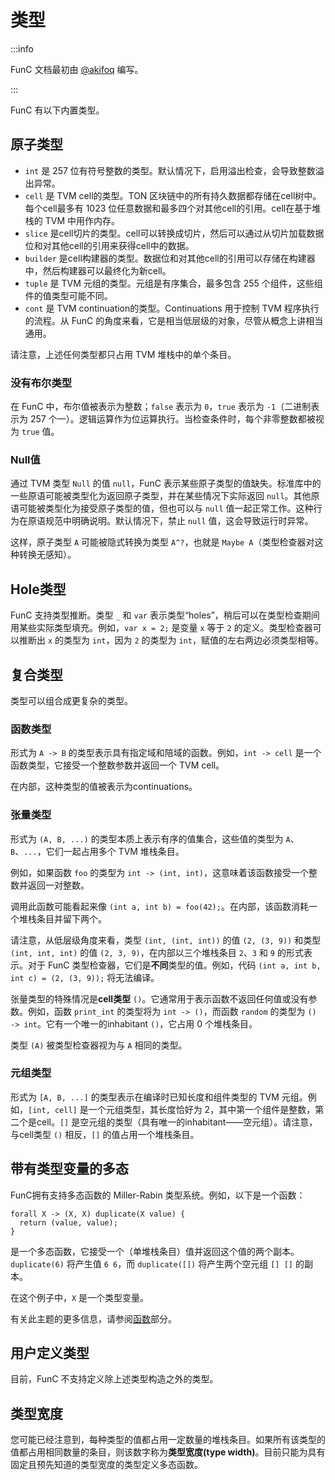 # 类型

:::info

FunC 文档最初由 [@akifoq](https://github.com/akifoq) 编写。

:::

FunC 有以下内置类型。


## 原子类型
- `int` 是 257 位有符号整数的类型。默认情况下，启用溢出检查，会导致整数溢出异常。
- `cell` 是 TVM cell的类型。TON 区块链中的所有持久数据都存储在cell树中。每个cell最多有 1023 位任意数据和最多四个对其他cell的引用。cell在基于堆栈的 TVM 中用作内存。
- `slice` 是cell切片的类型。cell可以转换成切片，然后可以通过从切片加载数据位和对其他cell的引用来获得cell中的数据。
- `builder` 是cell构建器的类型。数据位和对其他cell的引用可以存储在构建器中，然后构建器可以最终化为新cell。
- `tuple` 是 TVM 元组的类型。元组是有序集合，最多包含 255 个组件，这些组件的值类型可能不同。
- `cont` 是 TVM continuation的类型。Continuations 用于控制 TVM 程序执行的流程。从 FunC 的角度来看，它是相当低层级的对象，尽管从概念上讲相当通用。

请注意，上述任何类型都只占用 TVM 堆栈中的单个条目。

### 没有布尔类型
在 FunC 中，布尔值被表示为整数；`false` 表示为 `0`，`true` 表示为 `-1`（二进制表示为 257 个一）。逻辑运算作为位运算执行。当检查条件时，每个非零整数都被视为 `true` 值。

### Null值
通过 TVM 类型 `Null` 的值 `null`，FunC 表示某些原子类型的值缺失。标准库中的一些原语可能被类型化为返回原子类型，并在某些情况下实际返回 `null`。其他原语可能被类型化为接受原子类型的值，但也可以与 `null` 值一起正常工作。这种行为在原语规范中明确说明。默认情况下，禁止 `null` 值，这会导致运行时异常。

这样，原子类型 `A` 可能被隐式转换为类型 `A^?`，也就是 `Maybe A`（类型检查器对这种转换无感知）。

## Hole类型
FunC 支持类型推断。类型 `_` 和 `var` 表示类型“holes”，稍后可以在类型检查期间用某些实际类型填充。例如，`var x = 2;` 是变量 `x` 等于 `2` 的定义。类型检查器可以推断出 `x` 的类型为 `int`，因为 `2` 的类型为 `int`，赋值的左右两边必须类型相等。

## 复合类型
类型可以组合成更复杂的类型。

### 函数类型
形式为 `A -> B` 的类型表示具有指定域和陪域的函数。例如，`int -> cell` 是一个函数类型，它接受一个整数参数并返回一个 TVM cell。

在内部，这种类型的值被表示为continuations。

### 张量类型
形式为 `(A, B, ...)` 的类型本质上表示有序的值集合，这些值的类型为 `A`、`B`、`...`，它们一起占用多个 TVM 堆栈条目。

例如，如果函数 `foo` 的类型为 `int -> (int, int)`，这意味着该函数接受一个整数并返回一对整数。

调用此函数可能看起来像 `(int a, int b) = foo(42);`。在内部，该函数消耗一个堆栈条目并留下两个。

请注意，从低层级角度来看，类型 `(int, (int, int))` 的值 `(2, (3, 9))` 和类型 `(int, int, int)` 的值 `(2, 3, 9)`，在内部以三个堆栈条目 `2`、`3` 和 `9` 的形式表示。对于 FunC 类型检查器，它们是**不同**类型的值。例如，代码 `(int a, int b, int c) = (2, (3, 9));` 将无法编译。

张量类型的特殊情况是**cell类型** `()`。它通常用于表示函数不返回任何值或没有参数。例如，函数 `print_int` 的类型将为 `int -> ()`，而函数 `random` 的类型为 `() -> int`。它有一个唯一的inhabitant `()`，它占用 0 个堆栈条目。

类型 `(A)` 被类型检查器视为与 `A` 相同的类型。

### 元组类型
形式为 `[A, B, ...]` 的类型表示在编译时已知长度和组件类型的 TVM 元组。例如，`[int, cell]` 是一个元组类型，其长度恰好为 2，其中第一个组件是整数，第二个是cell。`[]` 是空元组的类型（具有唯一的inhabitant——空元组）。请注意，与cell类型 `()` 相反，`[]` 的值占用一个堆栈条目。

## 带有类型变量的多态
FunC拥有支持多态函数的 Miller-Rabin 类型系统。例如，以下是一个函数：
```func
forall X -> (X, X) duplicate(X value) {
  return (value, value);
}
```
是一个多态函数，它接受一个（单堆栈条目）值并返回这个值的两个副本。`duplicate(6)` 将产生值 `6 6`，而 `duplicate([])` 将产生两个空元组 `[] []` 的副本。

在这个例子中，`X` 是一个类型变量。

有关此主题的更多信息，请参阅[函数](/develop/func/functions#polymorphism-with-forall)部分。

## 用户定义类型
目前，FunC 不支持定义除上述类型构造之外的类型。

## 类型宽度
您可能已经注意到，每种类型的值都占用一定数量的堆栈条目。如果所有该类型的值都占用相同数量的条目，则该数字称为**类型宽度(type width)**。目前只能为具有固定且预先知道的类型宽度的类型定义多态函数。

